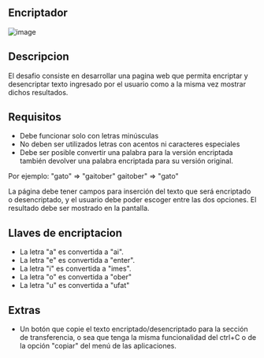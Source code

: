## Encriptador

![image](https://user-images.githubusercontent.com/121405903/213929480-c4e3d022-6426-4db8-9894-c6fc467d8011.png)

## Descripcion
El desafio consiste en desarrollar una pagina web que permita encriptar y desencriptar texto ingresado por el usuario
como a la misma vez mostrar dichos resultados.



## Requisitos 
- Debe funcionar solo con letras minúsculas
- No deben ser utilizados letras con acentos ni caracteres especiales
- Debe ser posible convertir una palabra para la versión encriptada también devolver una palabra encriptada para su versión original.

Por ejemplo:
"gato" => "gaitober"
gaitober" => "gato"


La página debe tener campos para
inserción del texto que será encriptado o desencriptado, y el usuario debe poder escoger entre las dos opciones.
El resultado debe ser mostrado en la pantalla.

## Llaves de encriptacion
- La letra "a" es convertida a "ai".
- La letra "e" es convertida a "enter".
- La letra "i" es convertida a "imes".
- La letra "o" es convertida a "ober"
- La letra "u" es convertida a "ufat"


## Extras

- Un botón que copie el texto encriptado/desencriptado para la sección de transferencia, o sea que tenga la misma funcionalidad del ctrl+C o de la opción "copiar" del menú de las aplicaciones.
